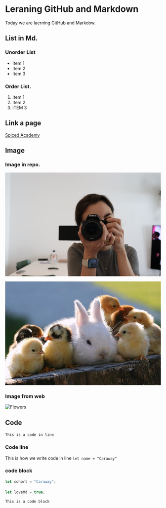 # Leraning GitHub and Markdown

Today we are laerning GitHub and Markdow. 

## List in Md.

### Unorder List
- Item 1
- Item 2
- Item 3

### Order List.
1. Item 1
2. Item 2
3. iTEM 3
   
## Link a page
[Spiced Academy](https://www.spiced-academy.com/en)

## Image

### Image in repo.
![Ron](./IMG_3705.JPG)

![Bear](./Animals/bear.jpg.webp)

### Image from web
![Flowers](https://hips.hearstapps.com/hmg-prod/images/close-up-of-tulips-blooming-in-field-royalty-free-image-1584131603.jpg)

## Code

`This is a code in line`

### Code line
This is how we write code in line `let name = "Caraway" `

### code block
```js
let cohort = "Caraway";

let loveMd = true;
```

```
This is a code block
```

